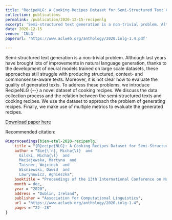 ```yaml
---
title: "RecipeNLG: A Cooking Recipes Dataset for Semi-Structured Text Generation"
collection: publications
permalink: /publication/2020-12-15-recipenlg
excerpt: 'Semi-structured text generation is a non-trivial problem. Although last years have brought lots of improvements in natural language generation, thanks to the development of neural models trained on large scale datasets, these approaches still struggle with producing structured, context- and commonsense-aware texts. Moreover, it is not clear how to evaluate the quality of generated texts. To address these problems, we introduce RecipeNLG -- a novel dataset of cooking recipes. We discuss the data collection process and the relation between the semi-structured texts and cooking recipes. We use the dataset to approach the problem of generating recipes. Finally, we make use of multiple metrics to evaluate the generated recipes.'
date: 2020-12-15
venue: 'INLG'
paperurl: 'https://www.aclweb.org/anthology/2020.inlg-1.4.pdf'

---
```

Semi-structured text generation is a non-trivial problem. Although last years have brought lots of improvements in natural language generation, thanks to the development of neural models trained on large scale datasets, these approaches still struggle with producing structured, context- and commonsense-aware texts. Moreover, it is not clear how to evaluate the quality of generated texts. To address these problems, we introduce RecipeNLG {--} a novel dataset of cooking recipes. We discuss the data collection process and the relation between the semi-structured texts and cooking recipes. We use the dataset to approach the problem of generating recipes. Finally, we make use of multiple metrics to evaluate the generated recipes.

[Download paper here](https://www.aclweb.org/anthology/2020.inlg-1.4.pdf)

Recommended citation:

```bibtex
@inproceedings{bien-etal-2020-recipenlg,
    title = "{R}ecipe{NLG}: A Cooking Recipes Dataset for Semi-Structured Text Generation",
    author = "Bie{\'n}, Micha{\l}  and
      Gilski, Micha{\l}  and
      Maciejewska, Martyna  and
      Taisner, Wojciech  and
      Wisniewski, Dawid  and
      Lawrynowicz, Agnieszka",
    booktitle = "Proceedings of the 13th International Conference on Natural Language Generation",
    month = dec,
    year = "2020",
    address = "Dublin, Ireland",
    publisher = "Association for Computational Linguistics",
    url = "https://www.aclweb.org/anthology/2020.inlg-1.4",
    pages = "22--28"
}
```
